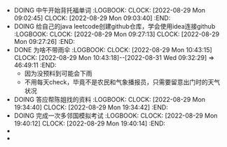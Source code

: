 - DOING  中午开始背托福单词
  :LOGBOOK:
  CLOCK: [2022-08-29 Mon 09:02:45]
  CLOCK: [2022-08-29 Mon 09:03:40]
  :END:
- DOING 给自己的java leetcode创建github仓库，学会使用idea连接github
  :LOGBOOK:
  CLOCK: [2022-08-29 Mon 09:27:13]
  CLOCK: [2022-08-29 Mon 09:27:26]
  :END:
- DONE 为啥不带雨伞
  :LOGBOOK:
  CLOCK: [2022-08-29 Mon 10:43:15]
  CLOCK: [2022-08-29 Mon 10:43:18]--[2022-08-31 Wed 09:32:29] =>  46:49:11
  :END:
	- 因为没预料到可能会下雨
	- 不用每天check，毕竟不是农民和气象播报员，只需要留意出门时的天气状况
- DOING 答应帮陈姐找的资料
  :LOGBOOK:
  CLOCK: [2022-08-29 Mon 19:34:40]
  CLOCK: [2022-08-29 Mon 19:34:42]
  :END:
- DOING 完成一次多邻国模拟考试
  :LOGBOOK:
  CLOCK: [2022-08-29 Mon 19:40:12]
  CLOCK: [2022-08-29 Mon 19:40:14]
  :END:
-
-